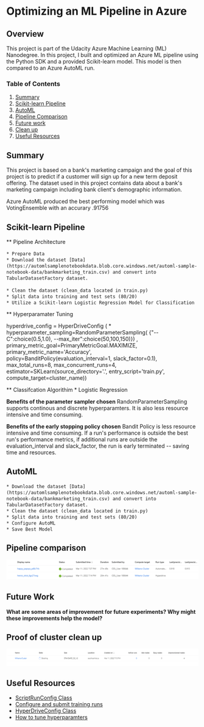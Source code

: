 # Optimizing an ML Pipeline in Azure

## Overview
This project is part of the Udacity Azure Machine Learning (ML) Nanodegree. In this project, I built and optimized an Azure ML pipeline using the Python SDK and a provided Scikit-learn model.
This model is then compared to an Azure AutoML run.

### Table of Contents

1. [Summary](#summary)
2. [Scikit-learn Pipeline](#pipeline)
3. [AutoML](#automl)
4. [Pipeline Comparison](#comparison)
5. [Future work](#future)
6. [Clean up](#clean)
7. [Useful Resources](#clean)



## Summary<a name="summary"></a>
This project is based on a bank's marketing campaign and the goal of this project is to predict if a customer will sign up for a new term deposit offering.  The dataset used in this project contains data about a bank's marketing campaign including bank client's demographic information.  

Azure AutoML produced the best performing model which was VotingEnsemble with an accurary .91756

## Scikit-learn Pipeline<a name="pipeline"></a>

** Pipeline Architecture

	* Prepare Data
   	* Download the dataset [Data](https://automlsamplenotebookdata.blob.core.windows.net/automl-sample-notebook-data/bankmarketing_train.csv) and convert into TabularDatasetFactory dataset.
	
   	* Clean the dataset (clean_data located in train.py)
   	* Split data into training and test sets (80/20)
   	* Utilize a Scikit-learn Logistic Regression Model for Classification
   
** Hyperparamater Tuning

   hyperdrive_config = HyperDriveConfig (
        * hyperparameter_sampling=RandomParameterSampling(
    		{"--C":choice(0.5,1.0), --max_iter":choice(50,100,150)})  ,
          primary_metric_goal=PrimaryMetricGoal.MAXIMIZE,
          primary_metric_name='Accuracy',
          policy=BanditPolicy(evaluation_interval=1, slack_factor=0.1),
          max_total_runs=8, 
          max_concurrent_runs=4,
          estimator=SKLearn(source_directory='.', entry_script='train.py', compute_target=cluster_name))
           
 ** Classifcation Algorithim
 	* Logistic Regression
   

**Benefits of the parameter sampler chosen**
  RandomParameterSampling supports continous and discrete hyperparamters.  It is also less resource intensive and time consuming.

**Benefits of the early stopping policy chosen**
  Bandit Policy is less resource intensive and time consuming. If a run's performance is outside the best run's performance metrics, if additional runs are outside the evaluation_interval and slack_factor, the run is early terminated -- saving time and resources.

## AutoML<a name="automl"></a>
   	* Download the dataset [Data](https://automlsamplenotebookdata.blob.core.windows.net/automl-sample-notebook-data/bankmarketing_train.csv) and convert into   TabularDatasetFactory dataset.
   	* Clean the dataset (clean_data located in train.py)
   	* Split data into training and test sets (80/20)
   	* Configure AutoML
   	* Save Best Model

## Pipeline comparison<a name="comparison"></a>
![Pipeline Comparison](pipeline.PNG)


## Future Work<a name="future"></a>
**What are some areas of improvement for future experiments? Why might these improvements help the model?**

## Proof of cluster clean up<a name="clean"></a>
![Proof of Cluster Clean up](delete_compute_target.PNG)


## Useful Resources<a name="clean"></a>
- [ScriptRunConfig Class](https://docs.microsoft.com/en-us/python/api/azureml-core/azureml.core.scriptrunconfig?view=azure-ml-py)
- [Configure and submit training runs](https://docs.microsoft.com/en-us/azure/machine-learning/how-to-set-up-training-targets)
- [HyperDriveConfig Class](https://docs.microsoft.com/en-us/python/api/azureml-train-core/azureml.train.hyperdrive.hyperdriveconfig?view=azure-ml-py)
- [How to tune hyperparamters](https://docs.microsoft.com/en-us/azure/machine-learning/how-to-tune-hyperparameters)



